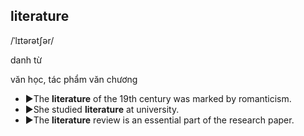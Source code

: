 ## literature

/ˈlɪtərətʃər/

danh từ

văn học, tác phẩm văn chương

- ►The **literature** of the 19th century was marked by romanticism.
- ►She studied **literature** at university.
- ►The **literature** review is an essential part of the research paper.